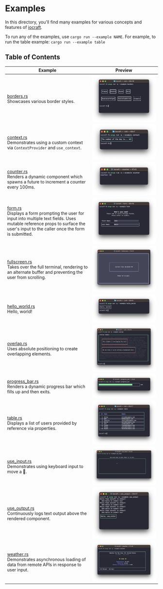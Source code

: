 # Examples

In this directory, you'll find many examples for various concepts and features of [iocraft](https://github.com/ccbrown/iocraft/).

To run any of the examples, use `cargo run --example NAME`. For example, to run the table example: `cargo run --example table`

## Table of Contents

|Example|Preview|
|---|:---:|
|[borders.rs](./borders.rs)<br />Showcases various border styles.|![preview](./images/borders.png)|
|[context.rs](./context.rs)<br />Demonstrates using a custom context via `ContextProvider` and `use_context`.|![preview](./images/context.png)|
|[counter.rs](./counter.rs)<br />Renders a dynamic component which spawns a future to increment a counter every 100ms.|![preview](./images/counter.png)|
|[form.rs](./form.rs)<br />Displays a form prompting the user for input into multiple text fields. Uses mutable reference props to surface the user's input to the caller once the form is submitted.|![preview](./images/form.png)|
|[fullscreen.rs](./fullscreen.rs)<br />Takes over the full terminal, rendering to an alternate buffer and preventing the user from scrolling.|![preview](./images/fullscreen.png)|
|[hello_world.rs](./hello_world.rs)<br />Hello, world!|![preview](./images/hello-world.png)|
|[overlap.rs](./overlap.rs)<br />Uses absolute positioning to create overlapping elements.|![preview](./images/overlap.png)|
|[progress_bar.rs](./progress_bar.rs)<br />Renders a dynamic progress bar which fills up and then exits.|![preview](./images/progress_bar.png)|
|[table.rs](./table.rs)<br />Displays a list of users provided by reference via properties.|![preview](./images/table.png)|
|[use_input.rs](./use_input.rs)<br />Demonstrates using keyboard input to move a 👾.|![preview](./images/use_input.png)|
|[use_output.rs](./use_output.rs)<br />Continuously logs text output above the rendered component.|![preview](./images/use_output.png)|
|[weather.rs](./weather.rs)<br />Demonstrates asynchronous loading of data from remote APIs in response to user input.|![preview](./images/weather.png)|
